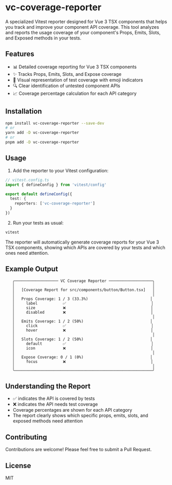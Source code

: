 # vc-coverage-reporter

A specialized Vitest reporter designed for Vue 3 TSX components that helps you track and improve your component API coverage. This tool analyzes and reports the usage coverage of your component's Props, Emits, Slots, and Exposed methods in your tests.

## Features

- 📊 Detailed coverage reporting for Vue 3 TSX components
- ✨ Tracks Props, Emits, Slots, and Expose coverage
- 🎯 Visual representation of test coverage with emoji indicators
- 🔍 Clear identification of untested component APIs
- 📈 Coverage percentage calculation for each API category

## Installation

```bash
npm install vc-coverage-reporter --save-dev
# or
yarn add -D vc-coverage-reporter
# or
pnpm add -D vc-coverage-reporter
```

## Usage

1. Add the reporter to your Vitest configuration:

```ts
// vitest.config.ts
import { defineConfig } from 'vitest/config'

export default defineConfig({
  test: {
    reporters: ['vc-coverage-reporter']
  }
})
```

2. Run your tests as usual:

```bash
vitest
```

The reporter will automatically generate coverage reports for your Vue 3 TSX components, showing which APIs are covered by your tests and which ones need attention.

## Example Output

```
   ╭─────────────────── VC Coverage Reporter ───────────────────╮
   │                                                            │
   │   [Coverage Report for src/components/button/Button.tsx]   │
   │                                                            │
   │   Props Coverage: 1 / 3 (33.3%)                           │
   │     label           ✅                                     │
   │     size            ❌                                     │
   │     disabled        ❌                                     │
   │                                                            │
   │   Emits Coverage: 1 / 2 (50%)                             │
   │     click           ✅                                     │
   │     hover           ❌                                     │
   │                                                            │
   │   Slots Coverage: 1 / 2 (50%)                             │
   │     default         ✅                                     │
   │     icon            ❌                                     │
   │                                                            │
   │   Expose Coverage: 0 / 1 (0%)                             │
   │     focus           ❌                                     │
   │                                                            │
   ╰────────────────────────────────────────────────────────────╯
```

## Understanding the Report

- ✅ indicates the API is covered by tests
- ❌ indicates the API needs test coverage
- Coverage percentages are shown for each API category
- The report clearly shows which specific props, emits, slots, and exposed methods need attention

## Contributing

Contributions are welcome! Please feel free to submit a Pull Request.

## License

MIT
